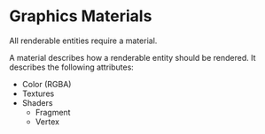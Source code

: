 # Graphics Materials

All renderable entities require a material.

A material describes how a renderable entity should be rendered. It describes the following attributes:

* Color (RGBA)
* Textures
* Shaders
  * Fragment
  * Vertex
